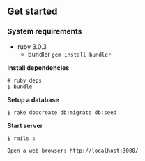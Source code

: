 ## Get started

### System requirements

* ruby 3.0.3
  * bundler `gem install bundler`

**Install dependencies**

```
# ruby deps
$ bundle

```

**Setup a database**

```
$ rake db:create db:migrate db:seed
```

**Start server**

```
$ rails s

Open a web browser: http://localhost:3000/
```

